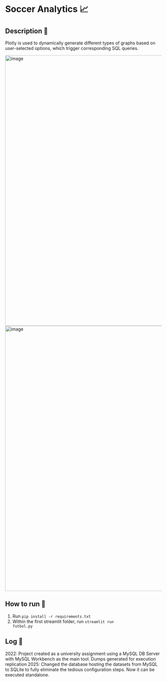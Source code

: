 # Soccer Analytics 📈

## Description 📌
Plotly is used to dynamically generate different types of graphs based on user-selected options, which trigger corresponding SQL queries. 

<img width="1828" height="867" alt="image" src="https://github.com/user-attachments/assets/8d03373c-68cb-4567-9163-dc11ebc6cf3f" />
<img width="1828" height="850" alt="image" src="https://github.com/user-attachments/assets/38808bde-7020-4aac-a15d-49f0a61ec141" />


## How to run 🚀
1. Run <code>pip install -r requirements.txt</code>
2. Within the first streamlit folder, run <code>streamlit run futbol.py</code>

## Log 📝
2022: Project created as a university assignment using a MySQL DB Server with MySQL Workbench as the main tool. Dumps generated for execution replication
2025: Changed the database hosting the datasets from MySQL to SQLite to fully eliminate the tedious configuration steps. Now it can be executed standalone. 
